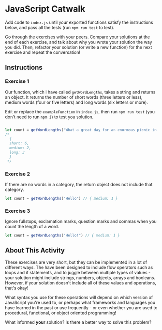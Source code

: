 # JavaScript Catwalk

Add code to `index.js` until your exported functions satisfy the instructions below, and pass all the tests (run `npm run test` to test).

Go through the exercises with your peers. Compare your solutions at the end of each exercise, and talk about why you wrote your solution the way you did. Then, refactor your solution (or write a new function) for the next exercise and repeat the conversation!

## Instructions

### Exercise 1

Our function, which I have called `getWordLengths`, takes a string and returns an object. It returns the number of short words (three letters or less), medium words (four or five letters) and long words (six letters or more).

Edit or replace the `exampleFunction` in `index.js`, then run `npm run test` (you don't need to run `npm i`) to test you solution.

```typescript

let count = getWordLengths("What a great day for an enormous picnic in my garden!")
/*
  {
  short: 6,
  medium: 2,
  long: 3
  }
 */

```

### Exercise 2

If there are no words in a category, the return object does not include that category.

```typescript
let count = getWordLengths("Hello") // { medium: 1 }
```

### Exercise 3

Ignore fullstops, exclamation marks, question marks and commas when you count the length of a word.

```typescript
let count = getWordLengths("Hello!") // { medium: 1 }
```

## About This Activity

These exercises are very short, but they can be implemented in a lot of different ways. The have been designed to include flow operators such as loops and if statements, and to juggle between multiple types of values - your solution might include strings, numbers, objects, arrays and booleans. However, if your solution doesn't include all of these values and operations, that's okay!

What syntax you use for these operations will depend on which version of JavaScript you're used to, or perhaps what frameworks and languages you have learned in the past or use frequently - or even whether you are used to procedural, functional, or object oriented programming!

What informed __your__ solution? Is there a better way to solve this problem?
